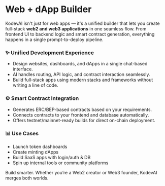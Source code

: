 # Web + dApp Builder

KodevAI isn't just for web apps — it's a unified builder that lets you create full-stack **web2 and web3 applications** in one seamless flow. From frontend UI to backend logic and smart contract generation, everything happens in a single prompt-to-deploy pipeline.

### ✨ Unified Development Experience

* Design websites, dashboards, and dApps in a single chat-based interface.
* AI handles routing, API logic, and contract interaction seamlessly.
* Build full-stack apps using modern stacks and frameworks without writing a line of code.

### ⚙️ Smart Contract Integration

* Generates ERC/BEP-based contracts based on your requirements.
* Connects contracts to your frontend and database automatically.
* Offers testnet/mainnet-ready builds for direct on-chain deployment.

### 📊 Use Cases

* Launch token dashboards
* Create minting dApps
* Build SaaS apps with login/auth & DB
* Spin up internal tools or community platforms

Build smarter. Whether you’re a Web2 creator or Web3 founder, KodevAI merges both worlds.
